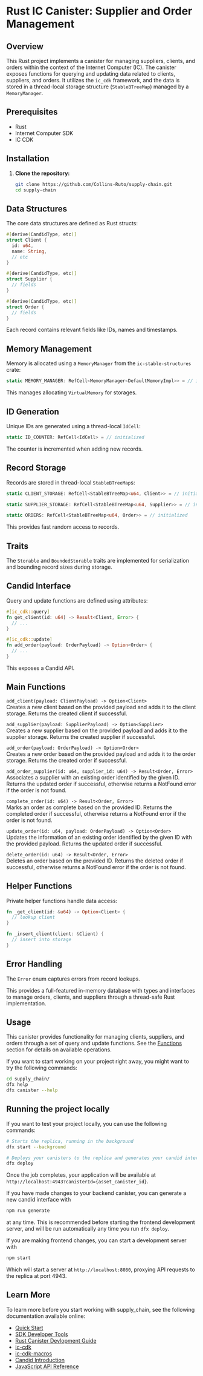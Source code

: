 # Rust IC Canister: Supplier and Order Management

## Overview

This Rust project implements a canister for managing suppliers, clients, and orders within the context of the Internet Computer (IC). The canister exposes functions for querying and updating data related to clients, suppliers, and orders. It utilizes the `ic_cdk` framework, and the data is stored in a thread-local storage structure (`StableBTreeMap`) managed by a `MemoryManager`.

## Prerequisites

- Rust
- Internet Computer SDK
- IC CDK

## Installation

1. **Clone the repository:**

    ```bash
    git clone https://github.com/Collins-Ruto/supply-chain.git
    cd supply-chain
    ```

## Data Structures

The core data structures are defined as Rust structs:

```rust
#[derive(CandidType, etc)]
struct Client {
  id: u64,
  name: String,
  // etc
}

#[derive(CandidType, etc)]  
struct Supplier {
  // fields 
}

#[derive(CandidType, etc)]
struct Order {
  // fields
}
```

Each record contains relevant fields like IDs, names and timestamps.

## Memory Management

Memory is allocated using a `MemoryManager` from the `ic-stable-structures` crate:

```rust
static MEMORY_MANAGER: RefCell<MemoryManager<DefaultMemoryImpl>> = // initialized
```

This manages allocating `VirtualMemory` for storages.

## ID Generation

Unique IDs are generated using a thread-local `IdCell`:

```rust
static ID_COUNTER: RefCell<IdCell> = // initialized
```

The counter is incremented when adding new records.

## Record Storage

Records are stored in thread-local `StableBTreeMap`s:

```rust
static CLIENT_STORAGE: RefCell<StableBTreeMap<u64, Client>> = // initialized

static SUPPLIER_STORAGE: RefCell<StableBTreeMap<u64, Supplier>> = // initialized

static ORDERS: RefCell<StableBTreeMap<u64, Order>> = // initialized 
```

This provides fast random access to records.

## Traits

The `Storable` and `BoundedStorable` traits are implemented for serialization and bounding record sizes during storage.

## Candid Interface

Query and update functions are defined using attributes:

```rust
#[ic_cdk::query]
fn get_client(id: u64) -> Result<Client, Error> {
  // ...
}

#[ic_cdk::update]
fn add_order(payload: OrderPayload) -> Option<Order> {
  // ...
}
```

This exposes a Candid API.

## Main Functions

`add_client(payload: ClientPayload) -> Option<Client>`  
Creates a new client based on the provided payload and adds it to the client storage. Returns the created client if successful.

`add_supplier(payload: SupplierPayload) -> Option<Supplier>`  
Creates a new supplier based on the provided payload and adds it to the supplier storage. Returns the created supplier if successful.

`add_order(payload: OrderPayload) -> Option<Order>`  
Creates a new order based on the provided payload and adds it to the order storage. Returns the created order if successful.

`add_order_supplier(id: u64, supplier_id: u64) -> Result<Order, Error>`  
Associates a supplier with an existing order identified by the given ID. Returns the updated order if successful, otherwise returns a NotFound error if the order is not found.

`complete_order(id: u64) -> Result<Order, Error>`  
Marks an order as complete based on the provided ID. Returns the completed order if successful, otherwise returns a NotFound error if the order is not found.

`update_order(id: u64, payload: OrderPayload) -> Option<Order>`  
Updates the information of an existing order identified by the given ID with the provided payload. Returns the updated order if successful.

`delete_order(id: u64) -> Result<Order, Error>`  
Deletes an order based on the provided ID. Returns the deleted order if successful, otherwise returns a NotFound error if the order is not found.

## Helper Functions

Private helper functions handle data access:

```rust
fn _get_client(id: &u64) -> Option<Client> {
  // lookup client
}

fn _insert_client(client: &Client) {
  // insert into storage
}
```

## Error Handling

The `Error` enum captures errors from record lookups.

This provides a full-featured in-memory database with types and interfaces to manage orders, clients, and suppliers through a thread-safe Rust implementation.

## Usage

This canister provides functionality for managing clients, suppliers, and orders through a set of query and update functions. See the [Functions](#main-functions) section for details on available operations.

<!-- **Example:** -->

If you want to start working on your project right away, you might want to try the following commands:

```bash
cd supply_chain/
dfx help
dfx canister --help
```

## Running the project locally

If you want to test your project locally, you can use the following commands:

```bash
# Starts the replica, running in the background
dfx start --background

# Deploys your canisters to the replica and generates your candid interface
dfx deploy
```

Once the job completes, your application will be available at `http://localhost:4943?canisterId={asset_canister_id}`.

If you have made changes to your backend canister, you can generate a new candid interface with

```bash
npm run generate
```

at any time. This is recommended before starting the frontend development server, and will be run automatically any time you run `dfx deploy`.

If you are making frontend changes, you can start a development server with

```bash
npm start
```

Which will start a server at `http://localhost:8080`, proxying API requests to the replica at port 4943.

## Learn More

To learn more before you start working with supply_chain, see the following documentation available online:

- [Quick Start](https://internetcomputer.org/docs/quickstart/quickstart-intro)
- [SDK Developer Tools](https://internetcomputer.org/docs/developers-guide/sdk-guide)
- [Rust Canister Devlopment Guide](https://internetcomputer.org/docs/rust-guide/rust-intro)
- [ic-cdk](https://docs.rs/ic-cdk)
- [ic-cdk-macros](https://docs.rs/ic-cdk-macros)
- [Candid Introduction](https://internetcomputer.org/docs/candid-guide/candid-intro)
- [JavaScript API Reference](https://erxue-5aaaa-aaaab-qaagq-cai.raw.icp0.io)
  
